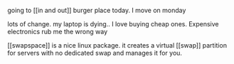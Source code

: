 going to [[in and out]] burger place today. I move on monday

lots of change. my laptop is dying.. I love buying cheap ones. Expensive electronics rub me the wrong way

[[swapspace]] is a nice linux package. it creates a virtual [[swap]] partition for servers with no dedicated swap and manages it for you.
